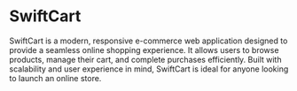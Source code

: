 # SwiftCart
SwiftCart is a modern, responsive e-commerce web application designed to provide a seamless online shopping experience. It allows users to browse products, manage their cart, and complete purchases efficiently. Built with scalability and user experience in mind, SwiftCart is ideal for anyone looking to launch an online store.

